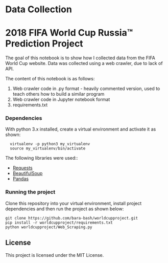 # Data Collection
# 2018 FIFA World Cup Russia™ Prediction Project

The goal of this notebook is to show how I collected data from the FIFA World Cup website. Data was collected using a web crawler, due to lack of API.

The content of this notebook is as follows:

1. Web crawler code in .py format - heavily commented version, used to teach others how to build a similar program
2. Web crawler code in Jupyter notebook format 
3. requirements.txt

### Dependencies

With python 3.x installed, create a virtual environment and activate it as shown:
```
  virtualenv -p python3 my_virtualenv
  source my_virtualenv/bin/activate
```
The following libraries were used::
* [Requests](http://docs.python-requests.org/en/master/)
* [BeautifulSoup](https://www.crummy.com/software/BeautifulSoup/)
* [Pandas](https://pandas.pydata.org/)

### Running the project

Clone this repository into your virtual environment, install project dependencies and then run the project as shown below:
```
git clone https://github.com/bara-bash/worldcupproject.git
pip install -r worldcupproject/requirements.txt
python worldcupproject/Web_Scraping.py
```

## License

This project is licensed under the MIT License.

